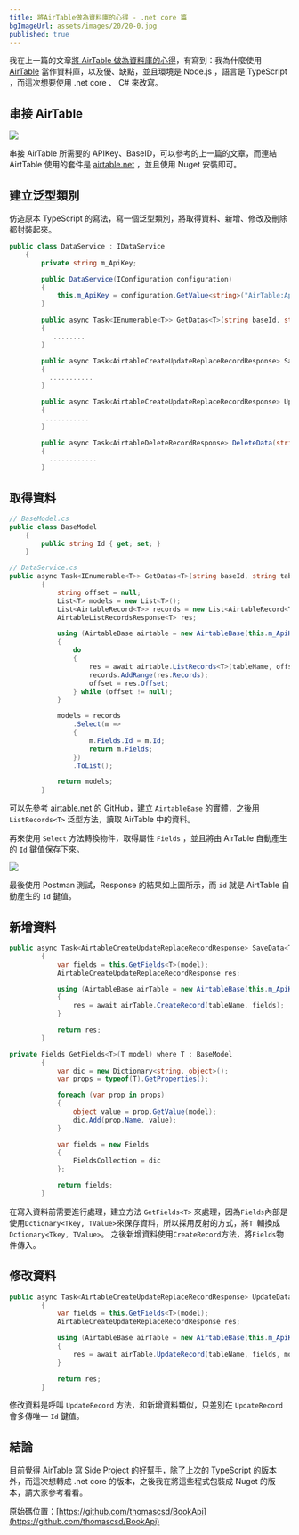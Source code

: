 ```yaml
---
title: 將AirTable做為資料庫的心得 - .net core 篇
bgImageUrl: assets/images/20/20-0.jpg
published: true
---
```


我在上一篇的文章[將 AirTable 做為資料庫的心得](https://thomascsd.github.io/blog/2021-04-24-AirtableAsDatabase)，有寫到：我為什麼使用 [AirTable](https://airtable.com/) 當作資料庫，以及優、缺點，並且環境是 Node.js ，語言是 TypeScript ，而這次想要使用 .net core 、 C# 來改寫。

## 串接 AirTable

<img class="img-responsive" loading="lazy" src="assets/images/20/20-01.png">

串接 AirTable 所需要的 APIKey、BaseID，可以參考的上一篇的文章，而連結 AirtTable 使用的套件是 [airtable.net](https://github.com/ngocnicholas/airtable.net) ，並且使用 Nuget 安裝即可。

## 建立泛型類別

仿造原本 TypeScript 的寫法，寫一個泛型類別，將取得資料、新增、修改及刪除都封裝起來。

```cs
public class DataService : IDataService
    {
        private string m_ApiKey;

        public DataService(IConfiguration configuration)
        {
            this.m_ApiKey = configuration.GetValue<string>("AirTable:ApiKey");
        }

        public async Task<IEnumerable<T>> GetDatas<T>(string baseId, string tableName) where T : BaseModel
        {
           ........
        }

        public async Task<AirtableCreateUpdateReplaceRecordResponse> SaveData<T>(string baseId, string tableName, T model) where T : BaseModel
        {
          ...........
        }

        public async Task<AirtableCreateUpdateReplaceRecordResponse> UpdateData<T>(string baseId, string tableName, T model) where T : BaseModel
        {
         ...........
        }

        public async Task<AirtableDeleteRecordResponse> DeleteData(string baseId, string tableName, string id)
        {
          ............ 
        }
```

## 取得資料

```cs
// BaseModel.cs
public class BaseModel
    {
        public string Id { get; set; }
    }
```

```cs
// DataService.cs
public async Task<IEnumerable<T>> GetDatas<T>(string baseId, string tableName) where T : BaseModel
        {
            string offset = null;
            List<T> models = new List<T>();
            List<AirtableRecord<T>> records = new List<AirtableRecord<T>>();
            AirtableListRecordsResponse<T> res;

            using (AirtableBase airtable = new AirtableBase(this.m_ApiKey, baseId))
            {
                do
                {
                    res = await airtable.ListRecords<T>(tableName, offset);
                    records.AddRange(res.Records);
                    offset = res.Offset;
                } while (offset != null);
            }

            models = records
                .Select(m =>
                {
                    m.Fields.Id = m.Id;
                    return m.Fields;
                })
                .ToList();

            return models;
        }
```

可以先參考 [airtable.net](https://github.com/ngocnicholas/airtable.net) 的 GitHub，建立 `AirtableBase` 的實體，之後用 `ListRecords<T>` 泛型方法，讀取 AirTable 中的資料。

再來使用 `Select` 方法轉換物件，取得屬性 `Fields` ，並且將由 AirTable 自動產生的 `Id` 鍵值保存下來。

<img class="img-responsive" loading="lazy" src="assets/images/20/20-02.png">

最後使用 Postman 測試，Response 的結果如上圖所示，而 `id` 就是 AirtTable 自動產生的 `Id` 鍵值。

## 新增資料

```cs
public async Task<AirtableCreateUpdateReplaceRecordResponse> SaveData<T>(string baseId, string tableName, T model) where T : BaseModel
        {
            var fields = this.GetFields<T>(model);
            AirtableCreateUpdateReplaceRecordResponse res;

            using (AirtableBase airTable = new AirtableBase(this.m_ApiKey, baseId))
            {
                res = await airTable.CreateRecord(tableName, fields);
            }

            return res;
        }

private Fields GetFields<T>(T model) where T : BaseModel
        {
            var dic = new Dictionary<string, object>();
            var props = typeof(T).GetProperties();

            foreach (var prop in props)
            {
                object value = prop.GetValue(model);
                dic.Add(prop.Name, value);
            }

            var fields = new Fields
            {
                FieldsCollection = dic
            };

            return fields;
        }
```

在寫入資料前需要進行處理，建立方法 `GetFields<T>` 來處理，因為`Fields`內部是使用`Dctionary<Tkey, TValue>`來保存資料，所以採用反射的方式，將`T `輔換成`Dctionary<Tkey, TValue>`。
之後新增資料使用`CreateRecord`方法，將`Fields`物件傳入。

## 修改資料

```cs
public async Task<AirtableCreateUpdateReplaceRecordResponse> UpdateData<T>(string baseId, string tableName, T model) where T : BaseModel
        {
            var fields = this.GetFields<T>(model);
            AirtableCreateUpdateReplaceRecordResponse res;

            using (AirtableBase airTable = new AirtableBase(this.m_ApiKey, baseId))
            {
                res = await airTable.UpdateRecord(tableName, fields, model.Id);
            }

            return res;
        }
```

修改資料是呼叫 `UpdateRecord` 方法，和新增資料類似，只差別在 `UpdateRecord` 會多傳唯一 `Id` 鍵值。

## 結論

目前覺得 [AirTable](https://airtable.com/) 寫 Side Project 的好幫手，除了上次的 TypeScript 的版本外，而這次想轉成 .net core 的版本，之後我在將這些程式包裝成 Nuget 的版本，請大家參考看看。

原始碼位置：[https://github.com/thomascsd/BookApi](https://github.com/thomascsd/BookApi)
